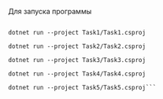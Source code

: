 Для запуска программы

```dotnet build

dotnet run --project Task1/Task1.csproj

dotnet run --project Task2/Task2.csproj

dotnet run --project Task3/Task3.csproj

dotnet run --project Task4/Task4.csproj

dotnet run --project Task5/Task5.csproj```

